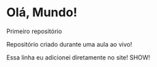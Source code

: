 # Olá, Mundo!
 Primeiro repositório 

 Repositório criado durante uma aula ao vivo!
 
 Essa linha eu adicionei diretamente no site! SHOW!
